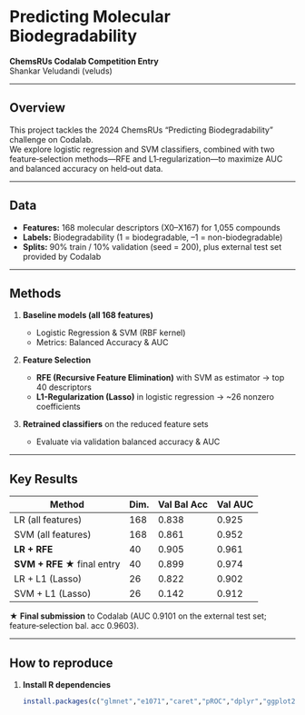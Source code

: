 # Predicting Molecular Biodegradability  
**ChemsRUs Codalab Competition Entry**  
Shankar Veludandi (veluds)

---

## Overview  
This project tackles the 2024 ChemsRUs “Predicting Biodegradability” challenge on Codalab.  
We explore logistic regression and SVM classifiers, combined with two feature‐selection methods—RFE and L1‐regularization—to maximize AUC and balanced accuracy on held‐out data.

---

## Data  
- **Features:** 168 molecular descriptors (X0–X167) for 1,055 compounds  
- **Labels:** Biodegradability (1 = biodegradable, –1 = non-biodegradable)  
- **Splits:** 90% train / 10% validation (seed = 200), plus external test set provided by Codalab

---

## Methods  

1. **Baseline models (all 168 features)**  
   - Logistic Regression & SVM (RBF kernel)  
   - Metrics: Balanced Accuracy & AUC  

2. **Feature Selection**  
   - **RFE (Recursive Feature Elimination)** with SVM as estimator → top 40 descriptors  
   - **L1-Regularization (Lasso)** in logistic regression → ~26 nonzero coefficients  

3. **Retrained classifiers** on the reduced feature sets  
   - Evaluate via validation balanced accuracy & AUC  

---

## Key Results  

| Method                              | Dim. | Val Bal Acc | Val AUC  |
|-------------------------------------|------|-------------|----------|
| LR (all features)                   | 168  | 0.838       | 0.925    |
| SVM (all features)                  | 168  | 0.861       | 0.952    |
| **LR + RFE**                        | 40   | 0.905       | 0.961    |
| **SVM + RFE** ★ final entry         | 40   | 0.899       | 0.974    |
| LR + L1 (Lasso)                     | 26   | 0.822       | 0.902    |
| SVM + L1 (Lasso)                    | 26   | 0.142       | 0.912    |

★ **Final submission** to Codalab (AUC 0.9101 on the external test set; feature‐selection bal. acc 0.9603).

---

## How to reproduce  

1. **Install R dependencies**  
   ```r
   install.packages(c("glmnet","e1071","caret","pROC","dplyr","ggplot2","knitr"))
